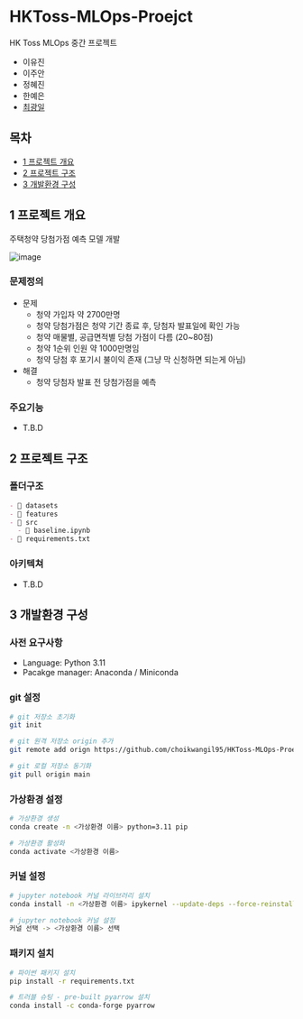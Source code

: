 # HKToss-MLOps-Proejct
HK Toss MLOps 중간 프로젝트
- 이유진
- 이주안
- 정혜진
- 한예은
- [최광일](https://github.com/choikwangil95)

## 목차
- [1 프로젝트 개요](#1-프로젝트-개요)
- [2 프로젝트 구조](#2-프로젝트-구조)
- [3 개발환경 구성](#3-개발환경-구성)

## 1 프로젝트 개요
주택청약 당첨가점 예측 모델 개발

![image](https://github.com/user-attachments/assets/6ad59110-0be8-4077-9479-3cbd20262a55)

### 문제정의
- 문제
  - 청약 가입자 약 2700만명
  - 청약 당첨가점은 청약 기간 종료 후, 당첨자 발표일에 확인 가능
  - 청약 매물별, 공급면적별 당첨 가점이 다름 (20~80점)
  - 청약 1순위 인원 약 1000만명임
  - 청약 당첨 후 포기시 불이익 존재 (그냥 막 신청하면 되는게 아님)
- 해결
  - 청약 당첨자 발표 전 당첨가점을 예측

### 주요기능
- T.B.D

## 2 프로젝트 구조
### 폴더구조
```markdown
- 📁 datasets
- 📁 features
- 📁 src
  - 📄 baseline.ipynb
- 📄 requirements.txt
```

### 아키텍쳐
- T.B.D

## 3 개발환경 구성
### 사전 요구사항
- Language: Python 3.11
- Pacakge manager: Anaconda / Miniconda

### git 설정

```bash
# git 저장소 초기화
git init

# git 원격 저장소 origin 추가
git remote add orign https://github.com/choikwangil95/HKToss-MLOps-Proejct.git

# git 로컬 저장소 동기화
git pull origin main
```

### 가상환경 설정
```bash
# 가상환경 생성
conda create -n <가상환경 이름> python=3.11 pip

# 가상환경 활성화
conda activate <가상환경 이름>
```

### 커널 설정
```bash
# jupyter notebook 커널 라이브러리 설치
conda install -n <가상환경 이름> ipykernel --update-deps --force-reinstall

# jupyter notebook 커널 설정
커널 선택 -> <가상환경 이름> 선택
```

### 패키지 설치
```bash
# 파이썬 패키지 설치
pip install -r requirements.txt

# 트러블 슈팅 - pre-built pyarrow 설치
conda install -c conda-forge pyarrow
```

